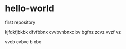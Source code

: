 # hello-world
first repository

kjfdkfjbkbk
dfvfbbnx
cvvbvnbnxc
 bv
 bgfnz
 zcvz
 vvzf
 vz
 
  
  vvcb
  cvbvc
  b
  xbx
